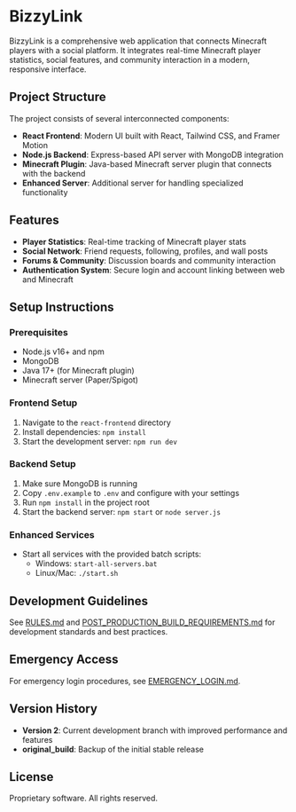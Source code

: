 # BizzyLink

BizzyLink is a comprehensive web application that connects Minecraft players with a social platform. It integrates real-time Minecraft player statistics, social features, and community interaction in a modern, responsive interface.

## Project Structure

The project consists of several interconnected components:

- **React Frontend**: Modern UI built with React, Tailwind CSS, and Framer Motion
- **Node.js Backend**: Express-based API server with MongoDB integration
- **Minecraft Plugin**: Java-based Minecraft server plugin that connects with the backend
- **Enhanced Server**: Additional server for handling specialized functionality

## Features

- **Player Statistics**: Real-time tracking of Minecraft player stats
- **Social Network**: Friend requests, following, profiles, and wall posts
- **Forums & Community**: Discussion boards and community interaction
- **Authentication System**: Secure login and account linking between web and Minecraft

## Setup Instructions

### Prerequisites
- Node.js v16+ and npm
- MongoDB
- Java 17+ (for Minecraft plugin)
- Minecraft server (Paper/Spigot)

### Frontend Setup
1. Navigate to the `react-frontend` directory
2. Install dependencies: `npm install`
3. Start the development server: `npm run dev`

### Backend Setup
1. Make sure MongoDB is running
2. Copy `.env.example` to `.env` and configure with your settings
3. Run `npm install` in the project root
4. Start the backend server: `npm start` or `node server.js`

### Enhanced Services
- Start all services with the provided batch scripts:
  - Windows: `start-all-servers.bat`
  - Linux/Mac: `./start.sh`

## Development Guidelines

See [RULES.md](RULES.md) and [POST_PRODUCTION_BUILD_REQUIREMENTS.md](POST_PRODUCTION_BUILD_REQUIREMENTS.md) for development standards and best practices.

## Emergency Access

For emergency login procedures, see [EMERGENCY_LOGIN.md](EMERGENCY_LOGIN.md).

## Version History

- **Version 2**: Current development branch with improved performance and features
- **original_build**: Backup of the initial stable release

## License

Proprietary software. All rights reserved. 